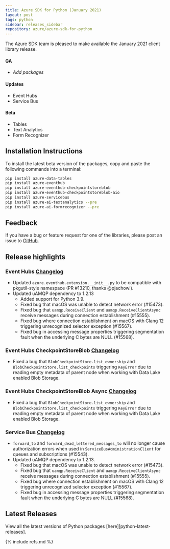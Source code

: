 ```yaml
---
title: Azure SDK for Python (January 2021)
layout: post
tags: python
sidebar: releases_sidebar
repository: azure/azure-sdk-for-python
---
```


The Azure SDK team is pleased to make available the January 2021 client library release.

#### GA

- _Add packages_

#### Updates

- Event Hubs
- Service Bus

#### Beta

- Tables
- Text Analytics
- Form Recognizer

## Installation Instructions

To install the latest beta version of the packages, copy and paste the following commands into a terminal:

```bash
pip install azure-data-tables
pip install azure-eventhub
pip install azure-eventhub-checkpointstoreblob
pip install azure-eventhub-checkpointstoreblob-aio
pip install azure-servicebus
pip install azure-ai-textanalytics --pre
pip install azure-ai-formrecognizer --pre
```

## Feedback

If you have a bug or feature request for one of the libraries, please post an issue to [GitHub](https://github.com/azure/azure-sdk-for-python/issues).

## Release highlights

### Event Hubs [Changelog](https://github.com/Azure/azure-sdk-for-python/blob/master/sdk/eventhub/azure-eventhub/CHANGELOG.md#521-2021-01-11)
- Updated `azure.eventhub.extension.__init__.py` to be compatible with pkgutil-style namespace (PR #13210, thanks @pjachowi).
- Updated uAMQP dependency to 1.2.13
  - Added support for Python 3.9.
  - Fixed bug that macOS was unable to detect network error (#15473).
  - Fixed bug that `uamqp.ReceiveClient` and `uamqp.ReceiveClientAsync` receive messages during connection establishment (#15555).
  - Fixed bug where connection establishment on macOS with Clang 12 triggering unrecognized selector exception (#15567).
  - Fixed bug in accessing message properties triggering segmentation fault when the underlying C bytes are NULL (#15568).

### Event Hubs CheckpointStoreBlob [Changelog](https://github.com/Azure/azure-sdk-for-python/blob/master/sdk/eventhub/azure-eventhub-checkpointstoreblob-aio/CHANGELOG.md#112-2021-01-11)
- Fixed a bug that `BlobCheckpointStore.list_ownership` and `BlobCheckpointStore.list_checkpoints` triggering `KeyError` due to reading empty metadata of parent node when working with Data Lake enabled Blob Storage.

### Event Hubs CheckpointStoreBlob Async [Changelog](https://github.com/Azure/azure-sdk-for-python/blob/master/sdk/eventhub/azure-eventhub-checkpointstoreblob-aio/CHANGELOG.md#112-2021-01-11)
- Fixed a bug that `BlobCheckpointStore.list_ownership` and `BlobCheckpointStore.list_checkpoints` triggering `KeyError` due to reading empty metadata of parent node when working with Data Lake enabled Blob Storage.

### Service Bus [Changelog](https://github.com/Azure/azure-sdk-for-python/blob/master/sdk/eventhub/azure-eventhub-checkpointstoreblob-aio/CHANGELOG.md#112-2021-01-11)
- `forward_to` and `forward_dead_lettered_messages_to` will no longer cause authorization errors when used in `ServiceBusAdministrationClient` for queues and subscriptions (#15543).
- Updated uAMQP dependency to 1.2.13.
  - Fixed bug that macOS was unable to detect network error (#15473).
  - Fixed bug that `uamqp.ReceiveClient` and `uamqp.ReceiveClientAsync` receive messages during connection establishment (#15555).
  - Fixed bug where connection establishment on macOS with Clang 12 triggering unrecognized selector exception (#15567).
  - Fixed bug in accessing message properties triggering segmentation fault when the underlying C bytes are NULL (#15568).

## Latest Releases

View all the latest versions of Python packages [here][python-latest-releases].

{% include refs.md %}
